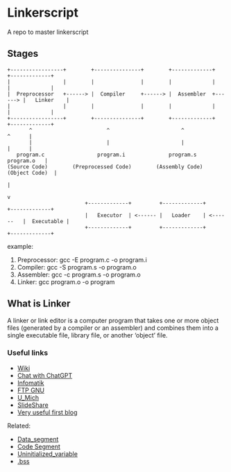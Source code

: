 # Linkerscript
A repo to master linkerscript

## Stages 
    
```
+-----------------+        +---------------+        +-------------+        +-------------+
|                 |        |               |        |             |        |             |
|  Preprocessor   +------> |  Compiler     +------> |  Assembler  +------> |   Linker    |
|                 |        |               |        |             |        |             |
+-----------------+        +---------------+        +-------------+        +-------------+
       ^                        ^                       ^                      ^      |
       |                        |                       |                      |      |
   program.c                 program.i              program.s             program.o   |
(Source Code)        (Preprocessed Code)        (Assembly Code)        (Object Code)  |
                                                                                      |
                                                                                      v
                         +-------------+         +-------------+           +-------------+
                         |   Executor  | <------ |   Loader    | <------   |  Executable |
                         +-------------+         +-------------+           +-------------+

```

example:
1. Preprocessor: gcc -E program.c -o program.i
1. Compiler: gcc -S program.s -o program.o
1. Assembler: gcc -c program.s -o program.o
1. Linker: gcc program.o -o program


## What is Linker

A linker or link editor is a computer program that takes one or more object files (generated by a compiler or an assembler) and combines them into a single executable file, library file, or another ‘object’ file.



### Useful links

- [Wiki](https://en.wikipedia.org/wiki/Linker_(computing))
- [Chat with ChatGPT](https://chatgpt.com/share/eb3956ba-988b-4971-a515-56e3e135d4df)
- [Infomatik](https://users.informatik.haw-hamburg.de/~krabat/FH-Labor/gnupro/5_GNUPro_Utilities/c_Using_LD/ldLinker_scripts.html)
- [FTP GNU](https://ftp.gnu.org/old-gnu/Manuals/ld-2.9.1/html_chapter/ld_3.html)
- [U_Mich](https://www.eecs.umich.edu/courses/eecs373/readings/Linker.pdf)
- [SlideShare](https://www.slideshare.net/slideshow/linker-scripts/46385813#2)
- [Very useful first blog](https://medium.com/@aareshbachana/embedded-systems-intro-compiling-and-linking-using-make-1340520df3ce)

Related:

- [Data_segment](https://en.wikipedia.org/wiki/Data_segment)
- [Code Segment](https://en.wikipedia.org/wiki/Code_segment)
- [Uninitialized_variable](https://en.wikipedia.org/wiki/Uninitialized_variable)
- [.bss](https://en.wikipedia.org/wiki/.bss#:~:text=In%20computer%20programming%2C%20the%20block,been%20assigned%20a%20value%20yet.)